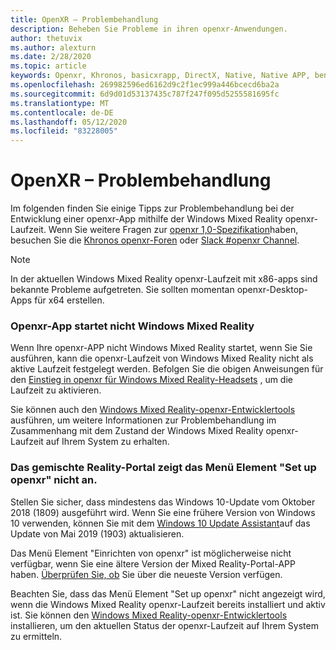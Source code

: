```yaml
---
title: OpenXR – Problembehandlung
description: Beheben Sie Probleme in ihren openxr-Anwendungen.
author: thetuvix
ms.author: alexturn
ms.date: 2/28/2020
ms.topic: article
keywords: Openxr, Khronos, basicxrapp, DirectX, Native, Native APP, benutzerdefinierte Engine, Middleware, Problembehandlung
ms.openlocfilehash: 269982596ed6162d9c2f1ec999a446bcecd6ba2a
ms.sourcegitcommit: 6d9d01d53137435c787f247f095d5255581695fc
ms.translationtype: MT
ms.contentlocale: de-DE
ms.lasthandoff: 05/12/2020
ms.locfileid: "83228005"
---
```

# <a name="openxr-troubleshooting"></a>OpenXR – Problembehandlung

Im folgenden finden Sie einige Tipps zur Problembehandlung bei der Entwicklung einer openxr-App mithilfe der Windows Mixed Reality openxr-Laufzeit.  Wenn Sie weitere Fragen zur <a href="https://www.khronos.org/registry/OpenXR/specs/1.0/html/xrspec.html" target="_blank">openxr 1,0-Spezifikation</a>haben, besuchen Sie die <a href="https://community.khronos.org/c/openxr" target="_blank">Khronos openxr-Foren</a> oder <a href="https://khr.io/slack" target="_blank">Slack #openxr Channel</a>.

>[!NOTE]
>In der aktuellen Windows Mixed Reality openxr-Laufzeit mit x86-apps sind bekannte Probleme aufgetreten.  Sie sollten momentan openxr-Desktop-Apps für x64 erstellen.

### <a name="openxr-app-not-starting-windows-mixed-reality"></a>Openxr-App startet nicht Windows Mixed Reality

Wenn Ihre openxr-APP nicht Windows Mixed Reality startet, wenn Sie Sie ausführen, kann die openxr-Laufzeit von Windows Mixed Reality nicht als aktive Laufzeit festgelegt werden.  Befolgen Sie die obigen Anweisungen für den [Einstieg in openxr für Windows Mixed Reality-Headsets](openxr-getting-started.md#getting-started-with-openxr-for-windows-mixed-reality-headsets) , um die Laufzeit zu aktivieren.

Sie können auch den [Windows Mixed Reality-openxr-Entwicklertools](openxr-getting-started.md#getting-the-windows-mixed-reality-openxr-developer-tools) ausführen, um weitere Informationen zur Problembehandlung im Zusammenhang mit dem Zustand der Windows Mixed Reality openxr-Laufzeit auf Ihrem System zu erhalten.

### <a name="mixed-reality-portal-not-showing-set-up-openxr-menu-item"></a>Das gemischte Reality-Portal zeigt das Menü Element "Set up openxr" nicht an.

Stellen Sie sicher, dass mindestens das Windows 10-Update vom Oktober 2018 (1809) ausgeführt wird.  Wenn Sie eine frühere Version von Windows 10 verwenden, können Sie mit dem [Windows 10 Update Assistant](https://www.microsoft.com//software-download/windows10)auf das Update von Mai 2019 (1903) aktualisieren.

Das Menü Element "Einrichten von openxr" ist möglicherweise nicht verfügbar, wenn Sie eine ältere Version der Mixed Reality-Portal-APP haben.  [Überprüfen Sie, ob](https://www.microsoft.com/p/mixed-reality-portal/9ng1h8b3zc7m) Sie über die neueste Version verfügen.

Beachten Sie, dass das Menü Element "Set up openxr" nicht angezeigt wird, wenn die Windows Mixed Reality openxr-Laufzeit bereits installiert und aktiv ist.  Sie können den [Windows Mixed Reality-openxr-Entwicklertools](openxr-getting-started.md#getting-the-windows-mixed-reality-openxr-developer-tools) installieren, um den aktuellen Status der openxr-Laufzeit auf Ihrem System zu ermitteln.